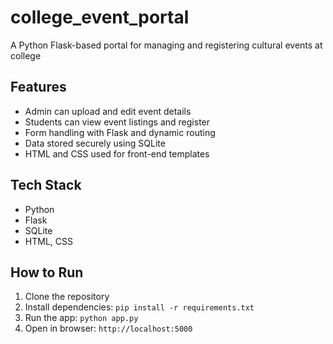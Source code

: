 # college_event_portal
A Python Flask-based portal for managing and registering cultural events at college

## Features

- Admin can upload and edit event details
- Students can view event listings and register
- Form handling with Flask and dynamic routing
- Data stored securely using SQLite
- HTML and CSS used for front-end templates

## Tech Stack

- Python
- Flask
- SQLite
- HTML, CSS

## How to Run

1. Clone the repository
2. Install dependencies: `pip install -r requirements.txt`
3. Run the app: `python app.py`
4. Open in browser: `http://localhost:5000`

